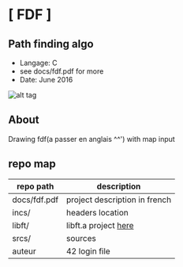 # [ FDF ]
## Path finding algo
- Langage: C
- see docs/fdf.pdf for more
- Date: June 2016

![alt tag](https://github.com/nesthub/c_lemin/raw/master/docs/lemin.png)

## About
Drawing fdf(a passer en anglais ^^') with map input

## repo map
| repo path | description |
| ------------- | ------------- |
| docs/fdf.pdf	 | project description in french |
| incs/				 | headers location				 |
| libft/			 | libft.a project <a href="https://github.com/nesthub/c_libft" target="_blank">here</a> |
| srcs/				 | sources						 |
| auteur			 | 42 login file				 |
